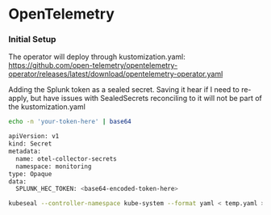 # OpenTelemetry

### Initial Setup

The operator will deploy through kustomization.yaml:
https://github.com/open-telemetry/opentelemetry-operator/releases/latest/download/opentelemetry-operator.yaml


Adding the Splunk token as a sealed secret.  Saving it hear if I need to re-apply, but have issues with 
SealedSecrets reconciling to it will not be part of the kustomization.yaml


```bash
echo -n 'your-token-here' | base64
```

```bash 
apiVersion: v1
kind: Secret
metadata:
  name: otel-collector-secrets
  namespace: monitoring
type: Opaque
data:
  SPLUNK_HEC_TOKEN: <base64-encoded-token-here>

```


```bash
kubeseal --controller-namespace kube-system --format yaml < temp.yaml > secret.yaml
```
